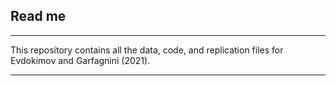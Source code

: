 ## Read me 

-----

This repository contains all the data, code, and replication files for Evdokimov and Garfagnini (2021). 

-----